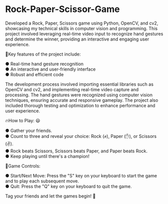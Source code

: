 # Rock-Paper-Scissor-Game
Developed a Rock, Paper, Scissors game using Python, OpenCV, and cv2, showcasing my technical skills in computer vision and programming. This project involved leveraging real-time video input to recognize hand gestures and determine the winner, providing an interactive and engaging user experience.

 🌟Key features of the project include:

● Real-time hand gesture recognition
<br>
● An interactive and user-friendly interface
<br>
● Robust and efficient code

The development process involved importing essential libraries such as OpenCV and cv2, and implementing real-time video capture and processing. The hand gestures were recognized using computer vision techniques, ensuring accurate and responsive gameplay. The project also included thorough testing and optimization to enhance performance and user experience.

 🔥How to Play: 😃

● Gather your friends.
<br>
● Count to three and reveal your choice: Rock (✊), Paper (✋), or Scissors (✌).
<br>
● Rock beats Scissors, Scissors beats Paper, and Paper beats Rock.
<br>
● Keep playing until there's a champion!

🌟Game Controls:

● Start/Next Move: Press the "S" key on your keyboard to start the game and to play each subsequent move.
<br>
● Quit: Press the "Q" key on your keyboard to quit the game.

Tag your friends and let the games begin! 🤩
